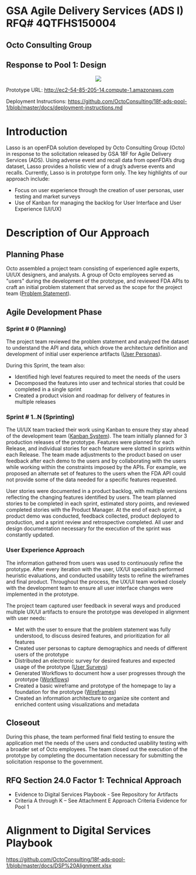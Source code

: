 # GSA Agile Delivery Services (ADS I) RFQ# 4QTFHS150004 #
## Octo Consulting Group ##
## Response to Pool 1: Design ##

<p align="center">
  <img src="https://github.com/OctoConsulting/18f-ads-pool-1/blob/master/assets/images/lasso_logo.png?raw=true">
</p>

Prototype URL:
<http://ec2-54-85-205-14.compute-1.amazonaws.com>

Deployment Instructions:
<https://github.com/OctoConsulting/18f-ads-pool-1/blob/master/docs/deployment-instructions.md>

# Introduction #
Lasso is an openFDA solution developed by Octo Consulting Group (Octo) in response to the solicitation released by GSA 18F for Agile Delivery Services (ADS). Using adverse event and recall data from openFDA’s drug dataset, Lasso provides a holistic view of a drug’s adverse events and recalls. Currently, Lasso is in prototype form only. The key highlights of our approach include:
*   Focus on user experience through the creation of user personas, user testing and market surveys
*   Use of Kanban for managing the backlog for User Interface and User Experience (UI/UX)

# Description of Our Approach #
## Planning Phase ##
Octo assembled a project team consisting of experienced agile experts, UI/UX designers, and analysts. A group of Octo employees served as "users" during the development of the prototype, and reviewed FDA APIs to craft an initial problem statement that served as the scope for the project team ([Problem Statement](https://github.com/OctoConsulting/18f-ads-pool-1/blob/master/docs/Agile/Octo%2018F%20Problem%20Statement.docx)).

## Agile Development Phase ##
### Sprint # 0 (Planning) ###
The project team reviewed the problem statement and analyzed the dataset to understand the API and data, which drove the architecture definition and development of initial user experience artifacts ([User Personas](https://github.com/OctoConsulting/18f-ads-pool-1/tree/master/docs/UX/User%20Personas)).

During this Sprint, the team also:
*   Identified high level features required to meet the needs of the users
*   Decomposed the features into user and technical stories that could be completed in a single sprint
*   Created a product vision and roadmap for delivery of features in multiple releases

### Sprint # 1..N (Sprinting) ###
The UI/UX team tracked their work using Kanban to ensure they stay ahead of the development team ([Kanban System](https://github.com/OctoConsulting/18f-ads-pool-1/tree/master/docs/Agile)). The team initially planned for 3 production releases of the prototype. Features were planned for each Release, and individual stories for each feature were slotted in sprints within each Release. The team made adjustments to the product based on user feedback after each demo to the users and by collaborating with the users while working within the constraints imposed by the APIs. For example, we proposed an alternate set of features to the users when the FDA API could not provide some of the data needed for a specific features requested.

User stories were documented in a product backlog, with multiple versions reflecting the changing features identified by users. The team planned stories to be completed in each sprint, estimated story points, and reviewed completed stories with the Product Manager.  At the end of each sprint, a product demo was conducted, feedback collected, product deployed to production, and a sprint review and retrospective completed.  All user and design documentation necessary for the execution of the sprint was constantly updated.

### User Experience Approach ###

The information gathered from users was used to continuously refine the prototype.  After every iteration with the user, UX/UI specialists performed heuristic evaluations, and conducted usability tests to refine the wireframes and final product.  Throughout the process, the UX/UI team worked closely with the development team to ensure all user interface changes were implemented in the prototype.

The project team captured user feedback in several ways and produced multiple UX/UI artifacts to ensure the prototype was developed in alignment with user needs:
*   Met with the user to ensure that the problem statement was fully understood, to discuss desired features, and prioritization for all features
*   Created user personas to capture demographics and needs of different users of the prototype
*   Distributed an electronic survey for desired features and expected usage of the prototype ([User Surveys](https://github.com/OctoConsulting/18f-ads-pool-1/tree/master/docs/UX/User%20Survey))
*   Generated Workflows to document how a user progresses through the prototype ([Workflows](https://github.com/OctoConsulting/18f-ads-pool-1/tree/master/docs/UX/User%20Workflows))
*   Created a basic wireframe and prototype of the homepage to lay a foundation for the prototype ([Wireframes](https://github.com/OctoConsulting/18f-ads-pool-1/tree/master/docs/UI))
*   Created an information architecture to organize site content and enriched content using visualizations and metadata

## Closeout ##

During this phase, the team performed final field testing to ensure the application met the needs of the users and conducted usability testing with a broader set of Octo employees.  The team closed out the execution of the prototype by completing the documentation necessary for submitting the solicitation response to the government.

## RFQ Section 24.0 Factor 1: Technical Approach ##
*   Evidence to Digital Services Playbook - See Repository for Artifacts
*   Criteria A through K – See Attachment E Approach Criteria Evidence for Pool 1

# Alignment to Digital Services Playbook #

<https://github.com/OctoConsulting/18f-ads-pool-1/blob/master/docs/DSP%20Alignment.xlsx>
   
